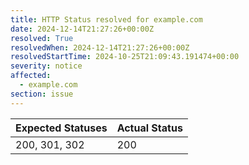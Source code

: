 ```yaml
---
title: HTTP Status resolved for example.com
date: 2024-12-14T21:27:26+00:00Z
resolved: True
resolvedWhen: 2024-12-14T21:27:26+00:00Z
resolvedStartTime: 2024-10-25T21:09:43.191474+00:00
severity: notice
affected:
  - example.com
section: issue
---
```


| Expected Statuses | Actual Status  |
|-------------------|----------------|
| 200, 301, 302 | 200 |
